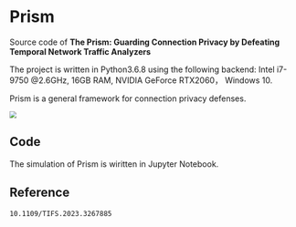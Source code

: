 # Prism

Source code of **The Prism: Guarding Connection Privacy by Defeating Temporal Network Traffic Analyzers**

The project is written in Python3.6.8 using the following backend: Intel i7-9750 @2.6GHz, 16GB RAM, NVIDIA GeForce RTX2060， Windows 10.

Prism is a general framework for connection privacy defenses. 

<img src=./figure/MainStructure.pdf style="zoom:75%;" />

## Code 
The simulation of Prism is wiritten in Jupyter Notebook. 

## Reference
````
10.1109/TIFS.2023.3267885
````
